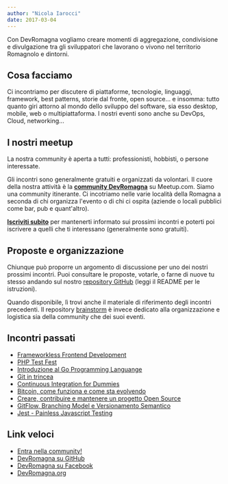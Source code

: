 ```yaml
---
author: "Nicola Iarocci"
date: 2017-03-04
---
```


Con DevRomagna vogliamo creare momenti di aggregazione, condivisione
e divulgazione tra gli sviluppatori che lavorano o vivono nel territorio
Romagnolo e dintorni. 

## Cosa facciamo
Ci incontriamo per discutere di piattaforme, tecnologie, linguaggi, framework,
best patterns, storie dal fronte, open source... e insomma: tutto quanto giri
attorno al mondo dello sviluppo del software, sia esso desktop, mobile, web
o multipiattaforma. I nostri eventi sono anche su DevOps, Cloud, networking...

## I nostri meetup
La nostra community è aperta a tutti: professionisti, hobbisti, o persone
interessate. 

Gli incontri sono generalmente gratuiti e organizzati da volontari. Il cuore
della nostra attività è la **[community DevRomagna][1]** su Meetup.com. Siamo
una community itinerante. Ci incotriamo nelle varie località della Romagna
a seconda di chi organizza l'evento o di chi ci ospita (aziende o locali
pubblici come bar, pub e quant'altro).

**[Iscriviti subito][1]** per mantenerti informato sui prossimi incontri e poterti poi
iscrivere a quelli che ti interessano (generalmente sono gratuiti). 

## Proposte e organizzazione
Chiunque può proporre un argomento di discussione per uno dei nostri prossimi
incontri. Puoi consultare le proposte, votarle, o farne di nuove tu
stesso andando sul nostro [repository
GitHub](https://github.com/DevRomagna/eventi) (leggi il README per le
istruzioni). 

Quando disponibile, lì trovi anche il materiale di riferimento degli incontri
precedenti. Il repository
[brainstorm](https://github.com/DevRomagna/brainstorm) è invece dedicato alla
organizzazione e logistica sia della community che dei suoi eventi.

## Incontri passati
- [Frameworkless Frontend
    Development](https://www.meetup.com/it-IT/DevRomagna/events/245313829/)
- [PHP Test Fest](https://www.meetup.com/it-IT/DevRomagna/events/245283762/)
- [Introduzione al Go Programming
    Languange](https://www.meetup.com/it-IT/DevRomagna/events/242114775/)
- [Git in trincea](https://www.meetup.com/it-IT/DevRomagna/events/240838433/)
- [Continuous Integration for
    Dummies](https://www.meetup.com/it-IT/DevRomagna/events/241083496/)
- [Bitcoin, come funziona e come sta
    evolvendo](https://www.meetup.com/it-IT/DevRomagna/events/238853473/)
- [Creare, contribuire e mantenere un progetto Open Source](https://www.meetup.com/it-IT/DevRomagna/events/239382597/)
- [GitFlow, Branching Model e Versionamento Semantico](https://www.meetup.com/it-IT/DevRomagna/events/239110404/)
- [Jest - Painless Javascript Testing](https://www.meetup.com/it-IT/DevRomagna/events/238796165/)


## Link veloci
- [Entra nella community!][1]
- [DevRomagna su GitHub](https://github.com/DevRomagna)
- [DevRomagna su Facebook](http://facebook.com/DevRomagna)
- [DevRomagna.org](/)

[1]: http://meetup.com/DevRomagna
